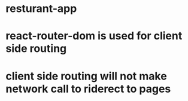 # resturant-app
# react-router-dom is used for client side routing
# client side routing will not make network call to riderect to pages